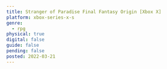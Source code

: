 ```yaml
---
title: Stranger of Paradise Final Fantasy Origin [Xbox X]
platform: xbox-series-x-s
genre:
  - rpg
physical: true
digital: false
guide: false
pending: false
posted: 2022-03-21
---
```

